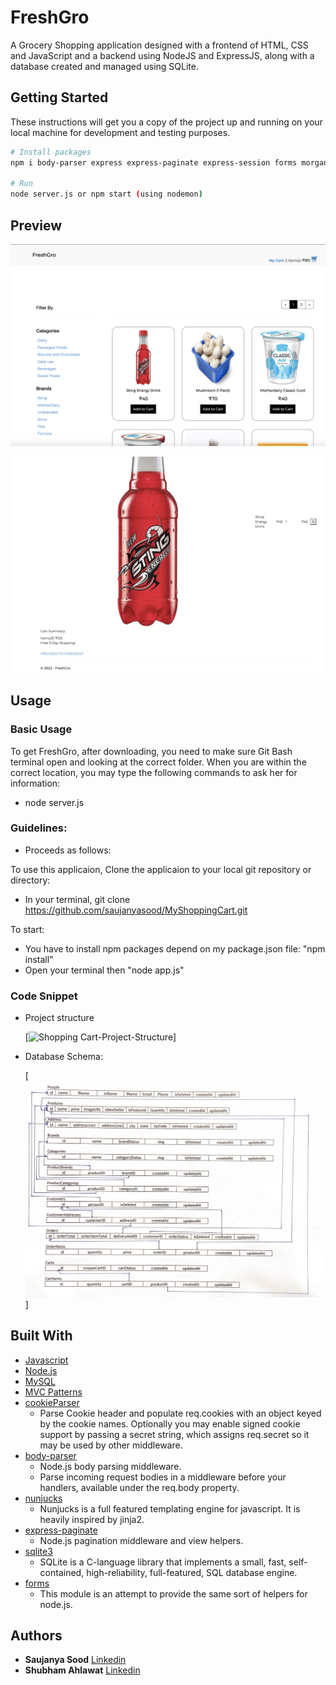 ﻿# FreshGro

A Grocery Shopping application designed with a frontend of HTML, CSS and JavaScript and a backend using NodeJS and ExpressJS, along with a database created and managed using SQLite.

## Getting Started

These instructions will get you a copy of the project up and running on your local machine for development and testing purposes.

```bash
# Install packages
npm i body-parser express express-paginate express-session forms morgan nunjuncks sequelize sequelize-cli sqlite3 uuid nodemon

# Run
node server.js or npm start (using nodemon)
```

## Preview

[![FreshGro Product Screen](https://github.com/saujanyasood/MyShoppingCart/blob/master/public/images/ProductScreen.png)](https://github.com/saujanyasood/MyShoppingCart/blob/master/public/images/ProductScreen.png)

[![FreshGro Cart Screen](https://github.com/saujanyasood/MyShoppingCart/blob/master/public/images/CartScreen.png)](https://github.com/saujanyasood/MyShoppingCart/blob/master/public/images/CartScreen.png)

## Usage

### Basic Usage

To get FreshGro, after downloading, you need to make sure Git Bash terminal open and looking at the correct folder. When you are within the correct location, you may type the following commands to ask her for information:

- node server.js

### Guidelines:

- Proceeds as follows:

To use this applicaion, Clone the applicaion to your local git repository or directory:

- In your terminal, git clone https://github.com/saujanyasood/MyShoppingCart.git

To start:

- You have to install npm packages depend on my package.json file: "npm install"
- Open your terminal then "node app.js"

### Code Snippet

- Project structure

  [![Shopping Cart-Project-Structure](https://github.com/saujanyasood/MyShoppingCart/blob/master/public/images/ProjectStructure.png)]

- Database Schema:

  [![Shopping Cart-Schema Diagram](https://github.com/saujanyasood/MyShoppingCart/blob/master/public/images/Schema.png)]

## Built With

- [Javascript](https://developer.mozilla.org/en-US/docs/Web/JavaScript)
- [Node.js](https://nodejs.org/en/)
- [MySQL](https://www.npmjs.com/package/mysql)
- [MVC Patterns](https://en.wikipedia.org/wiki/Model%E2%80%93view%E2%80%93controller)
- [cookieParser](https://www.npmjs.com/package/cookie-parser)
  - Parse Cookie header and populate req.cookies with an object keyed by the cookie names. Optionally you may enable signed cookie support by passing a secret string, which assigns req.secret so it may be used by other middleware.
- [body-parser](https://www.npmjs.com/package/body-parser)
  - Node.js body parsing middleware.
  - Parse incoming request bodies in a middleware before your handlers, available under the req.body property.
- [nunjucks](https://mozilla.github.io/nunjucks/)
  - Nunjucks is a full featured templating engine for javascript. It is heavily inspired by jinja2.
- [express-paginate](https://www.npmjs.com/package/express-paginate)
  - Node.js pagination middleware and view helpers.
- [sqlite3](https://sqlite.org/index.html)
  - SQLite is a C-language library that implements a small, fast, self-contained, high-reliability, full-featured, SQL database engine.
- [forms](https://www.npmjs.com/package/forms)
  - This module is an attempt to provide the same sort of helpers for node.js.

## Authors

- **Saujanya Sood** [Linkedin](https://www.linkedin.com/in/saujanya-sood-7ba669202/)
- **Shubham Ahlawat** [Linkedin](https://www.linkedin.com/in/shubham-ahlawat-55432336/)
